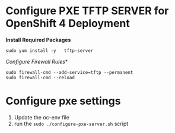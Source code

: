 # Configure PXE TFTP SERVER for OpenShift 4 Deployment

**Install Required Packages**
```
sudo yum install -y   tftp-server
```
*Configure Firewall Rules**

```
sudo firewall-cmd --add-service=tftp --permanent
sudo firewall-cmd --reload
```

# Configure pxe settings
1. Update the oc-env file
2. run the `sudo ./configure-pxe-server.sh` script
